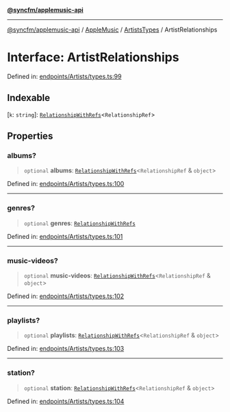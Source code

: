 [**@syncfm/applemusic-api**](../../../../../../README.md)

***

[@syncfm/applemusic-api](../../../../../../globals.md) / [AppleMusic](../../../README.md) / [ArtistsTypes](../README.md) / ArtistRelationships

# Interface: ArtistRelationships

Defined in: [endpoints/Artists/types.ts:99](https://github.com/sync-fm/applemusic-api/blob/9ff258d5e3837a0cb0f9914911c5614d92f344ed/src/endpoints/Artists/types.ts#L99)

## Indexable

\[`k`: `string`\]: [`RelationshipWithRefs`](RelationshipWithRefs.md)\<`RelationshipRef`\>

## Properties

### albums?

> `optional` **albums**: [`RelationshipWithRefs`](RelationshipWithRefs.md)\<`RelationshipRef` & `object`\>

Defined in: [endpoints/Artists/types.ts:100](https://github.com/sync-fm/applemusic-api/blob/9ff258d5e3837a0cb0f9914911c5614d92f344ed/src/endpoints/Artists/types.ts#L100)

***

### genres?

> `optional` **genres**: [`RelationshipWithRefs`](RelationshipWithRefs.md)

Defined in: [endpoints/Artists/types.ts:101](https://github.com/sync-fm/applemusic-api/blob/9ff258d5e3837a0cb0f9914911c5614d92f344ed/src/endpoints/Artists/types.ts#L101)

***

### music-videos?

> `optional` **music-videos**: [`RelationshipWithRefs`](RelationshipWithRefs.md)\<`RelationshipRef` & `object`\>

Defined in: [endpoints/Artists/types.ts:102](https://github.com/sync-fm/applemusic-api/blob/9ff258d5e3837a0cb0f9914911c5614d92f344ed/src/endpoints/Artists/types.ts#L102)

***

### playlists?

> `optional` **playlists**: [`RelationshipWithRefs`](RelationshipWithRefs.md)\<`RelationshipRef` & `object`\>

Defined in: [endpoints/Artists/types.ts:103](https://github.com/sync-fm/applemusic-api/blob/9ff258d5e3837a0cb0f9914911c5614d92f344ed/src/endpoints/Artists/types.ts#L103)

***

### station?

> `optional` **station**: [`RelationshipWithRefs`](RelationshipWithRefs.md)\<`RelationshipRef` & `object`\>

Defined in: [endpoints/Artists/types.ts:104](https://github.com/sync-fm/applemusic-api/blob/9ff258d5e3837a0cb0f9914911c5614d92f344ed/src/endpoints/Artists/types.ts#L104)
